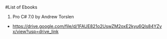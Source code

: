 #List of Ebooks
1. Pro C# 7.0 by Andrew Torslen
-  https://drive.google.com/file/d/1FAUE821o2UswZM2oxE2kyu6QIs84YZyx/view?usp=drive_link
